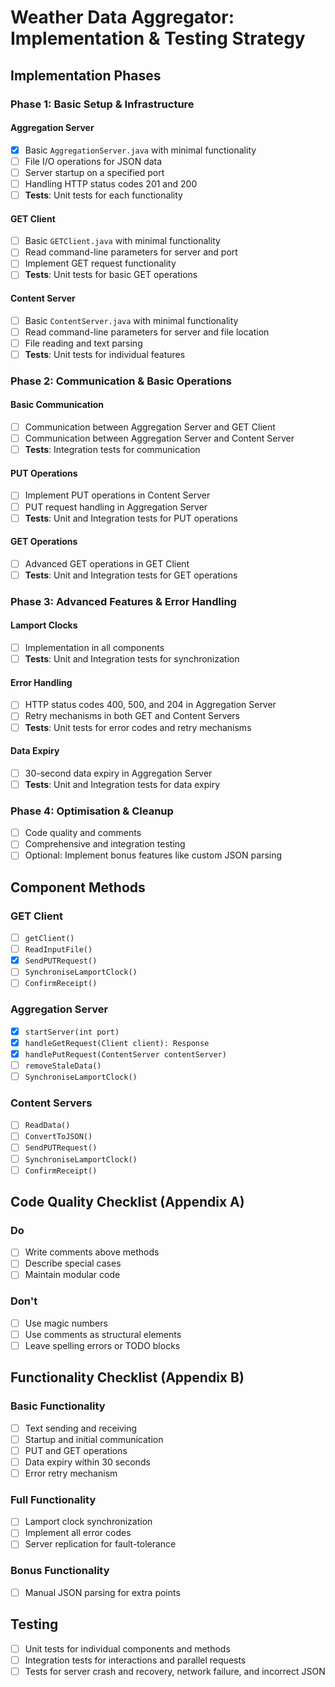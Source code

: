 # Weather Data Aggregator: Implementation & Testing Strategy

## Implementation Phases

### Phase 1: Basic Setup & Infrastructure

#### Aggregation Server

- [x] Basic `AggregationServer.java` with minimal functionality
- [ ] File I/O operations for JSON data
- [ ] Server startup on a specified port
- [ ] Handling HTTP status codes 201 and 200
- [ ] **Tests**: Unit tests for each functionality

#### GET Client

- [ ] Basic `GETClient.java` with minimal functionality
- [ ] Read command-line parameters for server and port
- [ ] Implement GET request functionality
- [ ] **Tests**: Unit tests for basic GET operations

#### Content Server

- [ ] Basic `ContentServer.java` with minimal functionality
- [ ] Read command-line parameters for server and file location
- [ ] File reading and text parsing
- [ ] **Tests**: Unit tests for individual features

### Phase 2: Communication & Basic Operations

#### Basic Communication

- [ ] Communication between Aggregation Server and GET Client
- [ ] Communication between Aggregation Server and Content Server
- [ ] **Tests**: Integration tests for communication

#### PUT Operations

- [ ] Implement PUT operations in Content Server
- [ ] PUT request handling in Aggregation Server
- [ ] **Tests**: Unit and Integration tests for PUT operations

#### GET Operations

- [ ] Advanced GET operations in GET Client
- [ ] **Tests**: Unit and Integration tests for GET operations

### Phase 3: Advanced Features & Error Handling

#### Lamport Clocks

- [ ] Implementation in all components
- [ ] **Tests**: Unit and Integration tests for synchronization

#### Error Handling

- [ ] HTTP status codes 400, 500, and 204 in Aggregation Server
- [ ] Retry mechanisms in both GET and Content Servers
- [ ] **Tests**: Unit tests for error codes and retry mechanisms

#### Data Expiry

- [ ] 30-second data expiry in Aggregation Server
- [ ] **Tests**: Unit and Integration tests for data expiry

### Phase 4: Optimisation & Cleanup

- [ ] Code quality and comments
- [ ] Comprehensive and integration testing
- [ ] Optional: Implement bonus features like custom JSON parsing

## Component Methods

### GET Client

- [ ] `getClient()`
- [ ] `ReadInputFile()`
- [x] `SendPUTRequest()`
- [ ] `SynchroniseLamportClock()`
- [ ] `ConfirmReceipt()`

### Aggregation Server

- [x] `startServer(int port)`
- [x] `handleGetRequest(Client client): Response`
- [x] `handlePutRequest(ContentServer contentServer)`
- [ ] `removeStaleData()`
- [ ] `SynchroniseLamportClock()`

### Content Servers

- [ ] `ReadData()`
- [ ] `ConvertToJSON()`
- [ ] `SendPUTRequest()`
- [ ] `SynchroniseLamportClock()`
- [ ] `ConfirmReceipt()`

## Code Quality Checklist (Appendix A)

### Do

- [ ] Write comments above methods
- [ ] Describe special cases
- [ ] Maintain modular code

### Don't

- [ ] Use magic numbers
- [ ] Use comments as structural elements
- [ ] Leave spelling errors or TODO blocks

## Functionality Checklist (Appendix B)

### Basic Functionality

- [ ] Text sending and receiving
- [ ] Startup and initial communication
- [ ] PUT and GET operations
- [ ] Data expiry within 30 seconds
- [ ] Error retry mechanism

### Full Functionality

- [ ] Lamport clock synchronization
- [ ] Implement all error codes
- [ ] Server replication for fault-tolerance

### Bonus Functionality

- [ ] Manual JSON parsing for extra points

## Testing

- [ ] Unit tests for individual components and methods
- [ ] Integration tests for interactions and parallel requests
- [ ] Tests for server crash and recovery, network failure, and incorrect JSON
